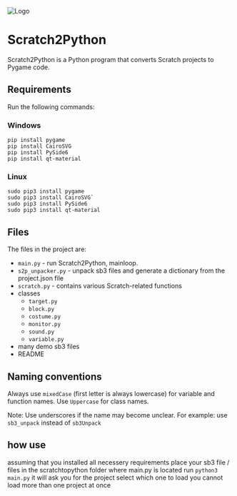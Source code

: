 
![Logo](s2p.svg)
# Scratch2Python
Scratch2Python is a Python program that converts Scratch projects to Pygame code.
## Requirements
Run the following commands:
### Windows
    pip install pygame
    pip install CairoSVG
    pip install PySide6
    pip install qt-material
### Linux
    sudo pip3 install pygame
    sudo pip3 install CairoSVG`
    sudo pip3 install PySide6
    sudo pip3 install qt-material
## Files
The files in the project are:
* `main.py` - run Scratch2Python, mainloop.
* `s2p_unpacker.py`  - unpack sb3 files and generate a dictionary from the project.json file
* `scratch.py` - contains various Scratch-related functions
* classes
  * `target.py`
  * `block.py`
  * `costume.py`
  * `monitor.py`
  * `sound.py`
  * `variable.py`
* many demo sb3 files
* README
## Naming conventions
Always use `mixedCase` (first letter is always lowercase) for variable and function names.
Use `Uppercase` for class names.

Note: Use underscores if the name may become unclear. For example: use `sb3_unpack` instead of `sb3Unpack`
## how use 
assuming that you installed all necessery  requirements
place your sb3 file / files in the 
scratchtopython folder  where main.py is located
run `python3 main.py`
it will ask you for the project
select which one to load you cannot load  more than one project at once 
